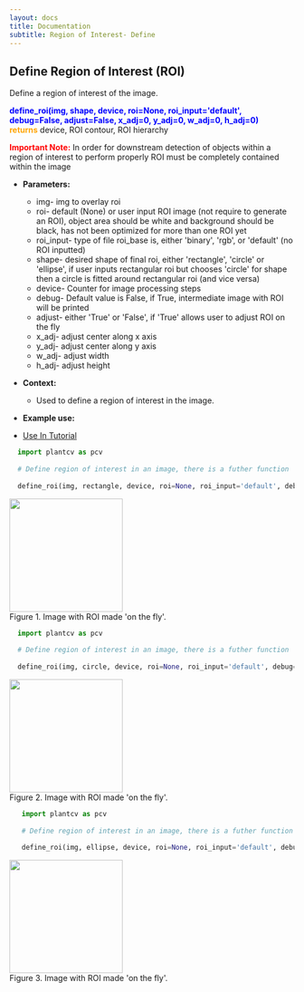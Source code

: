 ```yaml
---
layout: docs
title: Documentation
subtitle: Region of Interest- Define
---
```


## Define Region of Interest (ROI)

Define a region of interest of the image.

<font color='blue'><b>define\_roi(img, shape, device, roi=None, roi\_input='default', debug=False, adjust=False, x\_adj=0, y\_adj=0, w\_adj=0, h\_adj=0)</b></font><br>
<font color='orange'><b>returns</b></font> device, ROI contour, ROI hierarchy<br>

<font color='red'><b> Important Note:</b></font> In order for downstream detection of objects within a region of interest to perform properly ROI must be completely contained within the image<br>

- **Parameters:**   
  - img- img to overlay roi 
  - roi- default (None) or user input ROI image (not require to generate an ROI), object area should be white and background should be black, has not been optimized for more than one ROI yet
  - roi\_input- type of file roi_base is, either 'binary', 'rgb', or 'default' (no ROI inputted)
  - shape- desired shape of final roi, either 'rectangle', 'circle' or 'ellipse', if  user inputs rectangular roi but chooses 'circle' for shape then a circle is fitted around rectangular roi (and vice versa)
  - device- Counter for image processing steps
  - debug- Default value is False, if True, intermediate image with ROI will be printed 
  - adjust- either 'True' or 'False', if 'True' allows user to adjust ROI on the fly
  - x\_adj- adjust center along x axis
  - y\_adj- adjust center along y axis
  - w\_adj- adjust width
  - h\_adj- adjust height

- **Context:**  
  - Used to define a region of interest in the image.

- **Example use:**  

 - [Use In Tutorial](http://plantcv.danforthcenter.org/pages/documentation/function_docs/vis_tutorial.html)
 
  ```python
    import plantcv as pcv
    
    # Define region of interest in an image, there is a futher function 'ROI Objects' that allows the user to define if you want to include objects partially inside ROI or if you want to do cut objects to ROI.
    
    define_roi(img, rectangle, device, roi=None, roi_input='default', debug=True, adjust=True, x_adj=0, y_adj=0, w_adj=0, h_adj=-925 )

  ```
  <a href="{{site.baseurl}}/img/documentation_images/roi/21_roi.png" target="_blank">
  <img src="{{site.baseurl}}/img/documentation_images/roi/21_roi.png" width="200"></a><br>
  Figure 1. Image with ROI made 'on the fly'. 
 
  ```python
    import plantcv as pcv
    
    # Define region of interest in an image, there is a futher function 'ROI Objects' that allows the user to define if you want to include objects partially inside ROI or if you want to do cut objects to ROI.
    
    define_roi(img, circle, device, roi=None, roi_input='default', debug=True, adjust=True, x_adj=0, y_adj=0, w_adj=0, h_adj=-925 )

  ```
  <a href="{{site.baseurl}}/img/documentation_images/roi/21_roi1.png" target="_blank">
  <img src="{{site.baseurl}}/img/documentation_images/roi/21_roi1.png" width="200"></a><br>
  Figure 2. Image with ROI made 'on the fly'. 

 ```python
    import plantcv as pcv
    
    # Define region of interest in an image, there is a futher function 'ROI Objects' that allows the user to define if you want to include objects partially inside ROI or if you want to do cut objects to ROI.
    
    define_roi(img, ellipse, device, roi=None, roi_input='default', debug=True, adjust=True, x_adj=0, y_adj=0, w_adj=0, h_adj=-925 )

  ```
  <a href="{{site.baseurl}}/img/documentation_images/roi/21_roi2.png" target="_blank">
  <img src="{{site.baseurl}}/img/documentation_images/roi/21_roi2.png" width="200"></a><br>
  Figure 3. Image with ROI made 'on the fly'. 
 

